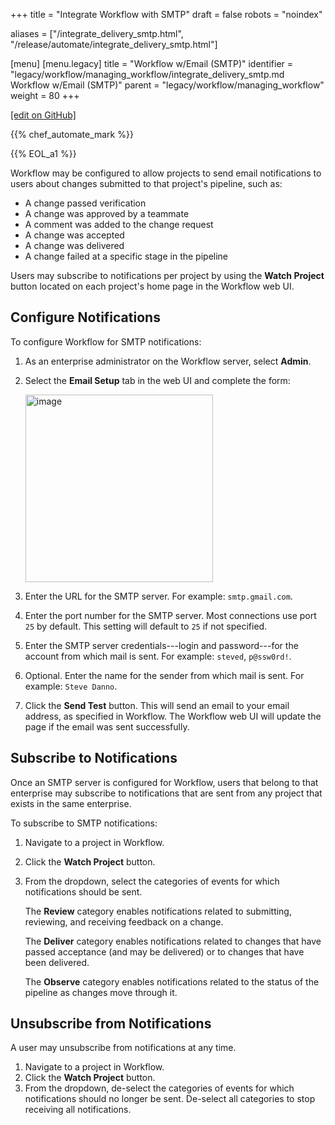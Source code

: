 +++
title = "Integrate Workflow with SMTP"
draft = false
robots = "noindex"

aliases = ["/integrate_delivery_smtp.html", "/release/automate/integrate_delivery_smtp.html"]

[menu]
  [menu.legacy]
    title = "Workflow w/Email (SMTP)"
    identifier = "legacy/workflow/managing_workflow/integrate_delivery_smtp.md Workflow w/Email (SMTP)"
    parent = "legacy/workflow/managing_workflow"
    weight = 80
+++

[\[edit on GitHub\]](https://github.com/chef/chef-web-docs/blob/master/content/integrate_delivery_smtp.md)

{{% chef_automate_mark %}}

{{% EOL_a1 %}}

Workflow may be configured to allow projects to send email notifications
to users about changes submitted to that project's pipeline, such as:

- A change passed verification
- A change was approved by a teammate
- A comment was added to the change request
- A change was accepted
- A change was delivered
- A change failed at a specific stage in the pipeline

Users may subscribe to notifications per project by using the **Watch
Project** button located on each project's home page in the Workflow web
UI.

## Configure Notifications

To configure Workflow for SMTP notifications:

1. As an enterprise administrator on the Workflow server, select
    **Admin**.

2. Select the **Email Setup** tab in the web UI and complete the form:

    <img src="/images/delivery_integrate_smtp.svg" class="align-left" width="300" alt="image" />

3. Enter the URL for the SMTP server. For example: `smtp.gmail.com`.

4. Enter the port number for the SMTP server. Most connections use port
    `25` by default. This setting will default to `25` if not specified.

5. Enter the SMTP server credentials---login and password---for the
    account from which mail is sent. For example: `steved`, `p@ssw0rd!`.

6. Optional. Enter the name for the sender from which mail is sent. For
    example: `Steve Danno`.

7. Click the **Send Test** button. This will send an email to your
    email address, as specified in Workflow. The Workflow web UI will
    update the page if the email was sent successfully.

## Subscribe to Notifications

Once an SMTP server is configured for Workflow, users that belong to
that enterprise may subscribe to notifications that are sent from any
project that exists in the same enterprise.

To subscribe to SMTP notifications:

1. Navigate to a project in Workflow.

2. Click the **Watch Project** button.

3. From the dropdown, select the categories of events for which
    notifications should be sent.

    The **Review** category enables notifications related to submitting,
    reviewing, and receiving feedback on a change.

    The **Deliver** category enables notifications related to changes
    that have passed acceptance (and may be delivered) or to changes
    that have been delivered.

    The **Observe** category enables notifications related to the status
    of the pipeline as changes move through it.

## Unsubscribe from Notifications

A user may unsubscribe from notifications at any time.

1. Navigate to a project in Workflow.
2. Click the **Watch Project** button.
3. From the dropdown, de-select the categories of events for which
    notifications should no longer be sent. De-select all categories to
    stop receiving all notifications.
